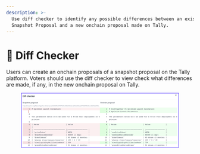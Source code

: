 ```yaml
---
description: >-
  Use diff checker to identify any possible differences between an existing
  Snapshot Proposal and a new onchain proposal made on Tally.
---
```


# 🤔 Diff Checker

Users can create an onchain proposals of a snapshot proposal on the  Tally platform. Voters should use the diff checker to view check what differences are made, if any, in the new onchain proposal on Tally.&#x20;

<figure><img src="../.gitbook/assets/image 1.png" alt=""><figcaption></figcaption></figure>
